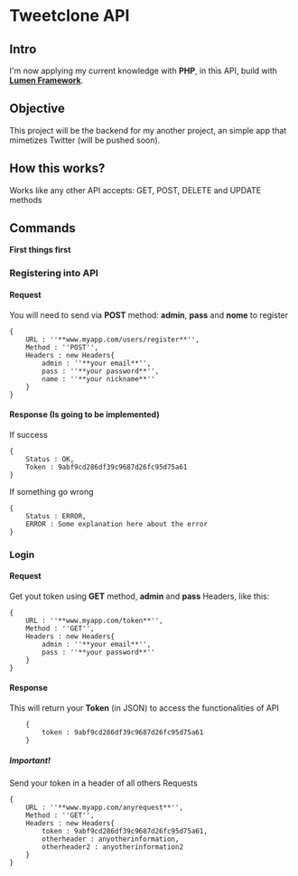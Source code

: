 # Tweetclone API

## Intro

I'm now applying my current knowledge with **PHP**, in this API, build with [**Lumen Framework**](https://lumen.laravel.com/).

## Objective

This project will be the backend for my another project, an simple app that mimetizes Twitter (will be pushed soon).

## How this works?

Works like any other API accepts: GET, POST, DELETE and UPDATE methods

## Commands

**First things first**
### Registering into API

#### Request

You will need to send via **POST** method: **admin**, **pass** and **nome** to register

```
{
    URL : ''**www.myapp.com/users/register**'',
    Method : ''POST'',
    Headers : new Headers{
        admin : ''**your email**'',
        pass : ''**your password**'',
        name : ''**your nickname**''
    }
}
```

#### Response (Is going to be implemented)

If success
```
{
    Status : OK,
    Token : 9abf9cd286df39c9687d26fc95d75a61
}
```

If something go wrong
```
{
    Status : ERROR,
    ERROR : Some explanation here about the error
}
```

### Login

#### Request
Get yout token using **GET** method, **admin** and **pass** Headers, like this:

```
{
    URL : ''**www.myapp.com/token**'',
    Method : ''GET'',
    Headers : new Headers{
        admin : ''**your email**'',
        pass : ''**your password**''
    }
}
```

#### Response
This will return your **Token** (in JSON)  to access the functionalities of API

```
    {
        token : 9abf9cd286df39c9687d26fc95d75a61
    }
```

##### Important!
Send your token in a header of all others Requests

```
{
    URL : ''**www.myapp.com/anyrequest**'',
    Method : ''GET'',
    Headers : new Headers{
        token : 9abf9cd286df39c9687d26fc95d75a61,
        otherheader : anyotherinformation,
        otherheader2 : anyotherinformation2
    }
}
```

